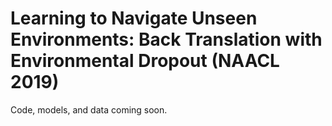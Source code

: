 # Learning to Navigate Unseen Environments: Back Translation with Environmental Dropout (NAACL 2019)
Code, models, and data coming soon.
